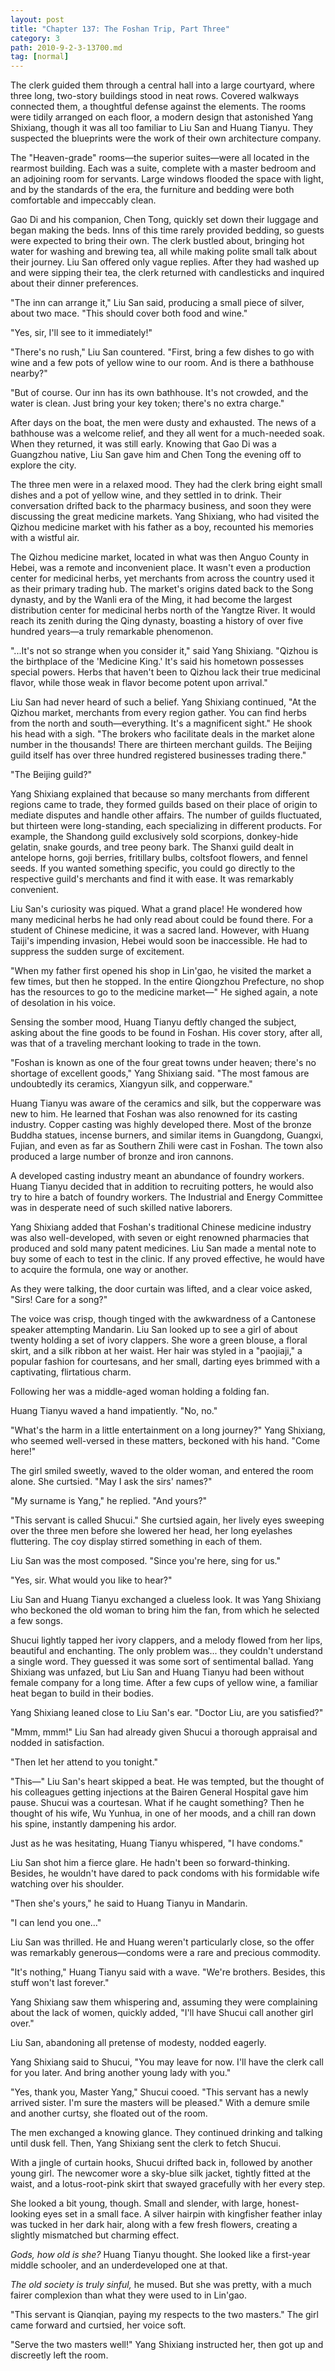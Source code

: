 ```yaml
---
layout: post
title: "Chapter 137: The Foshan Trip, Part Three"
category: 3
path: 2010-9-2-3-13700.md
tag: [normal]
---
```


The clerk guided them through a central hall into a large courtyard, where three long, two-story buildings stood in neat rows. Covered walkways connected them, a thoughtful defense against the elements. The rooms were tidily arranged on each floor, a modern design that astonished Yang Shixiang, though it was all too familiar to Liu San and Huang Tianyu. They suspected the blueprints were the work of their own architecture company.

The "Heaven-grade" rooms—the superior suites—were all located in the rearmost building. Each was a suite, complete with a master bedroom and an adjoining room for servants. Large windows flooded the space with light, and by the standards of the era, the furniture and bedding were both comfortable and impeccably clean.

Gao Di and his companion, Chen Tong, quickly set down their luggage and began making the beds. Inns of this time rarely provided bedding, so guests were expected to bring their own. The clerk bustled about, bringing hot water for washing and brewing tea, all while making polite small talk about their journey. Liu San offered only vague replies. After they had washed up and were sipping their tea, the clerk returned with candlesticks and inquired about their dinner preferences.

"The inn can arrange it," Liu San said, producing a small piece of silver, about two mace. "This should cover both food and wine."

"Yes, sir, I'll see to it immediately!"

"There's no rush," Liu San countered. "First, bring a few dishes to go with wine and a few pots of yellow wine to our room. And is there a bathhouse nearby?"

"But of course. Our inn has its own bathhouse. It's not crowded, and the water is clean. Just bring your key token; there's no extra charge."

After days on the boat, the men were dusty and exhausted. The news of a bathhouse was a welcome relief, and they all went for a much-needed soak. When they returned, it was still early. Knowing that Gao Di was a Guangzhou native, Liu San gave him and Chen Tong the evening off to explore the city.

The three men were in a relaxed mood. They had the clerk bring eight small dishes and a pot of yellow wine, and they settled in to drink. Their conversation drifted back to the pharmacy business, and soon they were discussing the great medicine markets. Yang Shixiang, who had visited the Qizhou medicine market with his father as a boy, recounted his memories with a wistful air.

The Qizhou medicine market, located in what was then Anguo County in Hebei, was a remote and inconvenient place. It wasn't even a production center for medicinal herbs, yet merchants from across the country used it as their primary trading hub. The market's origins dated back to the Song dynasty, and by the Wanli era of the Ming, it had become the largest distribution center for medicinal herbs north of the Yangtze River. It would reach its zenith during the Qing dynasty, boasting a history of over five hundred years—a truly remarkable phenomenon.

"...It's not so strange when you consider it," said Yang Shixiang. "Qizhou is the birthplace of the 'Medicine King.' It's said his hometown possesses special powers. Herbs that haven't been to Qizhou lack their true medicinal flavor, while those weak in flavor become potent upon arrival."

Liu San had never heard of such a belief. Yang Shixiang continued, "At the Qizhou market, merchants from every region gather. You can find herbs from the north and south—everything. It's a magnificent sight." He shook his head with a sigh. "The brokers who facilitate deals in the market alone number in the thousands! There are thirteen merchant guilds. The Beijing guild itself has over three hundred registered businesses trading there."

"The Beijing guild?"

Yang Shixiang explained that because so many merchants from different regions came to trade, they formed guilds based on their place of origin to mediate disputes and handle other affairs. The number of guilds fluctuated, but thirteen were long-standing, each specializing in different products. For example, the Shandong guild exclusively sold scorpions, donkey-hide gelatin, snake gourds, and tree peony bark. The Shanxi guild dealt in antelope horns, goji berries, fritillary bulbs, coltsfoot flowers, and fennel seeds. If you wanted something specific, you could go directly to the respective guild's merchants and find it with ease. It was remarkably convenient.

Liu San's curiosity was piqued. What a grand place! He wondered how many medicinal herbs he had only read about could be found there. For a student of Chinese medicine, it was a sacred land. However, with Huang Taiji's impending invasion, Hebei would soon be inaccessible. He had to suppress the sudden surge of excitement.

"When my father first opened his shop in Lin'gao, he visited the market a few times, but then he stopped. In the entire Qiongzhou Prefecture, no shop has the resources to go to the medicine market—" He sighed again, a note of desolation in his voice.

Sensing the somber mood, Huang Tianyu deftly changed the subject, asking about the fine goods to be found in Foshan. His cover story, after all, was that of a traveling merchant looking to trade in the town.

"Foshan is known as one of the four great towns under heaven; there's no shortage of excellent goods," Yang Shixiang said. "The most famous are undoubtedly its ceramics, Xiangyun silk, and copperware."

Huang Tianyu was aware of the ceramics and silk, but the copperware was new to him. He learned that Foshan was also renowned for its casting industry. Copper casting was highly developed there. Most of the bronze Buddha statues, incense burners, and similar items in Guangdong, Guangxi, Fujian, and even as far as Southern Zhili were cast in Foshan. The town also produced a large number of bronze and iron cannons.

A developed casting industry meant an abundance of foundry workers. Huang Tianyu decided that in addition to recruiting potters, he would also try to hire a batch of foundry workers. The Industrial and Energy Committee was in desperate need of such skilled native laborers.

Yang Shixiang added that Foshan's traditional Chinese medicine industry was also well-developed, with seven or eight renowned pharmacies that produced and sold many patent medicines. Liu San made a mental note to buy some of each to test in the clinic. If any proved effective, he would have to acquire the formula, one way or another.

As they were talking, the door curtain was lifted, and a clear voice asked, "Sirs! Care for a song?"

The voice was crisp, though tinged with the awkwardness of a Cantonese speaker attempting Mandarin. Liu San looked up to see a girl of about twenty holding a set of ivory clappers. She wore a green blouse, a floral skirt, and a silk ribbon at her waist. Her hair was styled in a "paojiaji," a popular fashion for courtesans, and her small, darting eyes brimmed with a captivating, flirtatious charm.

Following her was a middle-aged woman holding a folding fan.

Huang Tianyu waved a hand impatiently. "No, no."

"What's the harm in a little entertainment on a long journey?" Yang Shixiang, who seemed well-versed in these matters, beckoned with his hand. "Come here!"

The girl smiled sweetly, waved to the older woman, and entered the room alone. She curtsied. "May I ask the sirs' names?"

"My surname is Yang," he replied. "And yours?"

"This servant is called Shucui." She curtsied again, her lively eyes sweeping over the three men before she lowered her head, her long eyelashes fluttering. The coy display stirred something in each of them.

Liu San was the most composed. "Since you're here, sing for us."

"Yes, sir. What would you like to hear?"

Liu San and Huang Tianyu exchanged a clueless look. It was Yang Shixiang who beckoned the old woman to bring him the fan, from which he selected a few songs.

Shucui lightly tapped her ivory clappers, and a melody flowed from her lips, beautiful and enchanting. The only problem was... they couldn't understand a single word. They guessed it was some sort of sentimental ballad. Yang Shixiang was unfazed, but Liu San and Huang Tianyu had been without female company for a long time. After a few cups of yellow wine, a familiar heat began to build in their bodies.

Yang Shixiang leaned close to Liu San's ear. "Doctor Liu, are you satisfied?"

"Mmm, mmm!" Liu San had already given Shucui a thorough appraisal and nodded in satisfaction.

"Then let her attend to you tonight."

"This—" Liu San's heart skipped a beat. He was tempted, but the thought of his colleagues getting injections at the Bairen General Hospital gave him pause. Shucui was a courtesan. What if he caught something? Then he thought of his wife, Wu Yunhua, in one of her moods, and a chill ran down his spine, instantly dampening his ardor.

Just as he was hesitating, Huang Tianyu whispered, "I have condoms."

Liu San shot him a fierce glare. He hadn't been so forward-thinking. Besides, he wouldn't have dared to pack condoms with his formidable wife watching over his shoulder.

"Then she's yours," he said to Huang Tianyu in Mandarin.

"I can lend you one..."

Liu San was thrilled. He and Huang weren't particularly close, so the offer was remarkably generous—condoms were a rare and precious commodity.

"It's nothing," Huang Tianyu said with a wave. "We're brothers. Besides, this stuff won't last forever."

Yang Shixiang saw them whispering and, assuming they were complaining about the lack of women, quickly added, "I'll have Shucui call another girl over."

Liu San, abandoning all pretense of modesty, nodded eagerly.

Yang Shixiang said to Shucui, "You may leave for now. I'll have the clerk call for you later. And bring another young lady with you."

"Yes, thank you, Master Yang," Shucui cooed. "This servant has a newly arrived sister. I'm sure the masters will be pleased." With a demure smile and another curtsy, she floated out of the room.

The men exchanged a knowing glance. They continued drinking and talking until dusk fell. Then, Yang Shixiang sent the clerk to fetch Shucui.

With a jingle of curtain hooks, Shucui drifted back in, followed by another young girl. The newcomer wore a sky-blue silk jacket, tightly fitted at the waist, and a lotus-root-pink skirt that swayed gracefully with her every step.

She looked a bit young, though. Small and slender, with large, honest-looking eyes set in a small face. A silver hairpin with kingfisher feather inlay was tucked in her dark hair, along with a few fresh flowers, creating a slightly mismatched but charming effect.

*Gods, how old is she?* Huang Tianyu thought. She looked like a first-year middle schooler, and an underdeveloped one at that.

*The old society is truly sinful,* he mused. But she was pretty, with a much fairer complexion than what they were used to in Lin'gao.

"This servant is Qianqian, paying my respects to the two masters." The girl came forward and curtsied, her voice soft.

"Serve the two masters well!" Yang Shixiang instructed her, then got up and discreetly left the room.